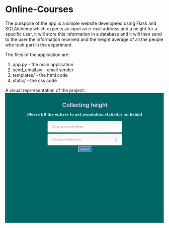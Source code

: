 # Online-Courses

The purspose of the app is a simple website developeed using Flask and SQLAlchemy which expects as input an e-mail address and a height for a specific user, it will store this information in a database and it will then send to the user the information received and the height average of all the people who took part in the experiment.


The files of the application are:
  1. app.py - the main application
  2. send_email.py - email sender
  3. templates/ - the html code
  4. static/ - the css code
 

A visual reprresentation of the project:
![capture](demo.png)
